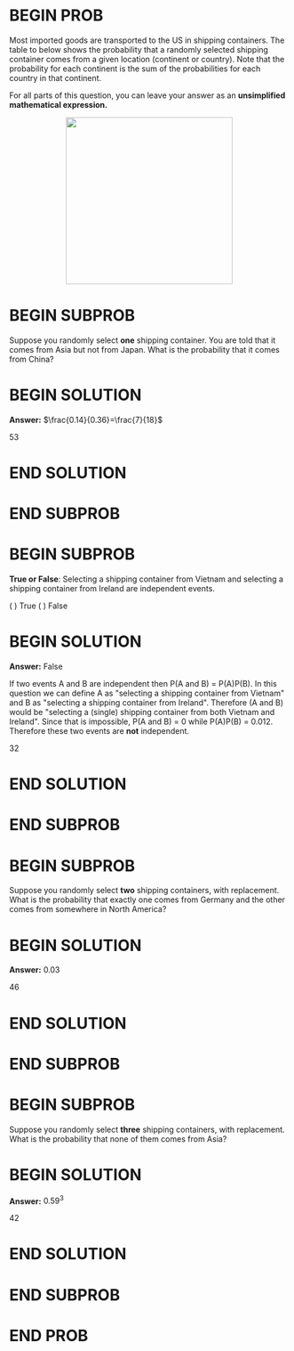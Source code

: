 # BEGIN PROB

Most imported goods are transported to the US in shipping containers.
The table to below shows the probability that a randomly selected
shipping container comes from a given location (continent or country).
Note that the probability for each continent is the sum of the
probabilities for each country in that continent.

For all parts of this question, you can leave your answer as an
**unsimplified mathematical expression.**

<center><img src="../assets/images/sp25-midterm/prob_data.png" width=300></center>

# BEGIN SUBPROB

Suppose you randomly select **one** shipping container. You are told
that it comes from Asia but not from Japan. What is the probability that
it comes from China?

# BEGIN SOLUTION

**Answer:** $\frac{0.14}{0.36}=\frac{7}{18}$

<average>53</average>

# END SOLUTION

# END SUBPROB

# BEGIN SUBPROB

**True or False**: Selecting a shipping container from Vietnam and selecting
a shipping container from Ireland are independent events.

( ) True 
( ) False

# BEGIN SOLUTION

**Answer:** False

If two events A and B are independent then P(A and B) = P(A)P(B). In this question we can define A as "selecting a shipping container from Vietnam" and B as "selecting a shipping container from Ireland". Therefore (A and B) would be "selecting a (single) shipping container from both Vietnam and Ireland". Since that is impossible, P(A and B) = 0 while P(A)P(B) = 0.012. Therefore these two events are **not** independent. 

<average>32</average>

# END SOLUTION

# END SUBPROB

# BEGIN SUBPROB

Suppose you randomly select **two** shipping containers, with
replacement. What is the probability that exactly one comes from Germany
and the other comes from somewhere in North America?

# BEGIN SOLUTION

**Answer:** $0.03$

<average>46</average>

# END SOLUTION

# END SUBPROB

# BEGIN SUBPROB

Suppose you randomly select **three** shipping containers, with
replacement. What is the probability that none of them comes from Asia?

# BEGIN SOLUTION

**Answer:** $0.59^{3}$

<average>42</average>

# END SOLUTION

# END SUBPROB

# END PROB